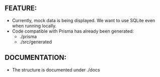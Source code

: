## FEATURE:

- Currently, mock data is being displayed. We want to use SQLite even when running locally.
- Code compatible with Prisma has already been generated:
  - ./prisma
  - ./src/generated

## DOCUMENTATION:

- The structure is documented under ./docs
